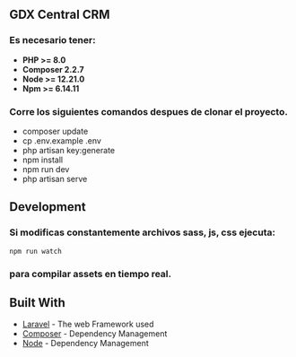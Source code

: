 ## GDX Central CRM


### Es necesario tener:

- **PHP >= 8.0**
- **Composer 2.2.7**
- **Node >= 12.21.0**
- **Npm >= 6.14.11**


### Corre los siguientes comandos despues de clonar el proyecto.

- composer update
- cp .env.example .env
- php artisan key:generate
- npm install
- npm run dev
- php artisan serve


## Development

### Si modificas constantemente archivos sass, js, css ejecuta:

```
npm run watch
```

### para compilar assets en tiempo real.


## Built With

* [Laravel](https://laravel.com/docs/9.x) - The web Framework used
* [Composer](https://getcomposer.org/) - Dependency Management
* [Node](https://nodejs.org/es/) - Dependency Management